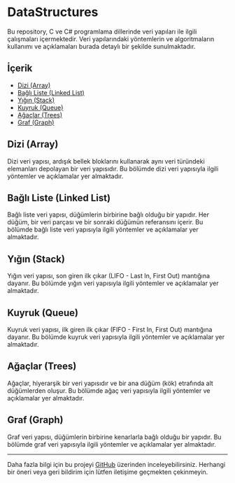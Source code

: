 # DataStructures

Bu repository, C ve C# programlama dillerinde veri yapıları ile ilgili çalışmaları içermektedir. Veri yapılarındaki yöntemlerin ve algoritmaların kullanımı ve açıklamaları burada detaylı bir şekilde sunulmaktadır.

## İçerik

- [Dizi (Array)](#dizi-array)
- [Bağlı Liste (Linked List)](#bağlı-liste-linked-list)
- [Yığın (Stack)](#yığın-stack)
- [Kuyruk (Queue)](#kuyruk-queue)
- [Ağaçlar (Trees)](#ağaçlar-trees)
- [Graf (Graph)](#graf-graph)

## Dizi (Array)

Dizi veri yapısı, ardışık bellek bloklarını kullanarak aynı veri türündeki elemanları depolayan bir veri yapısıdır. Bu bölümde dizi veri yapısıyla ilgili yöntemler ve açıklamalar yer almaktadır.

## Bağlı Liste (Linked List)

Bağlı liste veri yapısı, düğümlerin birbirine bağlı olduğu bir yapıdır. Her düğüm, bir veri parçası ve bir sonraki düğümün referansını içerir. Bu bölümde bağlı liste veri yapısıyla ilgili yöntemler ve açıklamalar yer almaktadır.

## Yığın (Stack)

Yığın veri yapısı, son giren ilk çıkar (LIFO - Last In, First Out) mantığına dayanır. Bu bölümde yığın veri yapısıyla ilgili yöntemler ve açıklamalar yer almaktadır.

## Kuyruk (Queue)

Kuyruk veri yapısı, ilk giren ilk çıkar (FIFO - First In, First Out) mantığına dayanır. Bu bölümde kuyruk veri yapısıyla ilgili yöntemler ve açıklamalar yer almaktadır.

## Ağaçlar (Trees)

Ağaçlar, hiyerarşik bir veri yapısıdır ve bir ana düğüm (kök) etrafında alt düğümlerden oluşur. Bu bölümde ağaç veri yapısıyla ilgili yöntemler ve açıklamalar yer almaktadır.

## Graf (Graph)

Graf veri yapısı, düğümlerin birbirine kenarlarla bağlı olduğu bir yapıdır. Bu bölümde graf veri yapısıyla ilgili yöntemler ve açıklamalar yer almaktadır.

---

Daha fazla bilgi için bu projeyi [GitHub](https://github.com/kerim47/DataStructures) üzerinden inceleyebilirsiniz. Herhangi bir öneri veya geri bildirim için lütfen iletişime geçmekten çekinmeyin.
